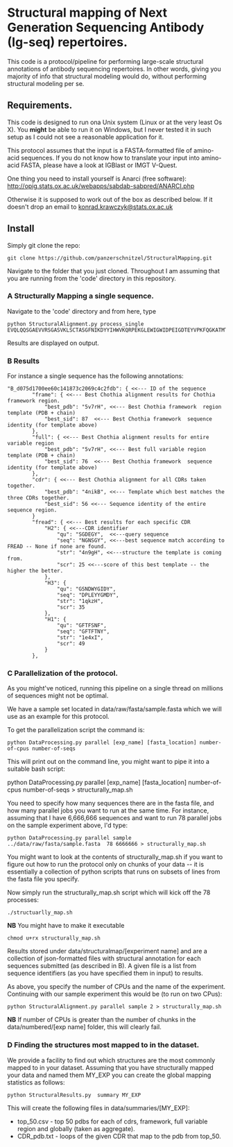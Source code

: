 # Structural mapping of Next Generation Sequencing Antibody (Ig-seq) repertoires.

This code is a protocol/pipeline for performing large-scale structural annotations of antibody sequencing repertoires. In other words, giving you majority of info that structural modeling would do, without performing structural modeling per se.

## Requirements.

This code is designed to run ona Unix system (Linux or at the very least Os X). You **might** be able to run it on Windows, but I never tested it in such setup as I could not see a reasonable application for it. 

This protocol assumes that the input is a FASTA-formatted file of amino-acid sequences. If you do not know how to translate your input into amino-acid FASTA, please have a look at IGBlast or IMGT V-Quest.

One thing you need to install yourself is Anarci (free software): http://opig.stats.ox.ac.uk/webapps/sabdab-sabpred/ANARCI.php

Otherwise it is supposed to work out of the box as described below. If it doesn't drop an email to konrad.krawczyk@stats.ox.ac.uk

## Install

Simply git clone the repo:

```
git clone https://github.com/panzerschnitzel/StructuralMapping.git
```

Navigate to the folder that you just cloned. Throughout I am assuming that you are running from the 'code' directory in this repository.

### A Structurally Mapping a single sequence.

Navigate to the 'code' directory and from here, type

```
python StructuralAlignment.py process_single EVQLQQSGAEVVRSGASVKLSCTASGFNIKDYYIHWVKQRPEKGLEWIGWIDPEIGDTEYVPKFQGKATMTADTSSNTAYLQLSSLTSEDTAVYYCNAGHDYDRGRFPYWGQGTLVTVSAAKTTPPSVYPLAPGSAAQTNSMVTLGCLVKGYFPEPVTVTWNSGSLSSGVHTFPAVLQSDLYTLSSSVTVPSSTWPSETVTCNVAHPASSTKVDKKIVPRD
```

Results are displayed on output.

### B Results


For instance a single sequence has the following annotations:

```
"B_d075d1700ee60c141873c2069c4c2fdb": { <<--- ID of the sequence
		"frame": { <<--- Best Chothia alignment results for Chothia framework region.
			"best_pdb": "5v7rH", <<--- Best Chothia framework  region template (PDB + chain)
			"best_sid": 87  <<--- Best Chothia framework  sequence identity (for template above)
		},
		"full": { <<--- Best Chothia alignment results for entire variable region
			"best_pdb": "5v7rH", <<--- Best full variable region template (PDB + chain)
			"best_sid": 76  <<--- Best Chothia framework  sequence identity (for template above)
		},
		"cdr": { <<--- Best Chothia alignment for all CDRs taken together.
			"best_pdb": "4nikB", <<--- Template which best matches the three CDRs together.
			"best_sid": 56 <<--- Sequence identity of the entire sequence region.
		}
		"fread": { <<--- Best results for each specific CDR
			"H2": { <<---CDR identifier
				"qu": "SGDEGY",  <<---query sequence
				"seq": "NGNSGY", <<---best sequence match according to FREAD -- None if none are found.
				"str": "4n9gH", <<---structure the template is coming from.
				"scr": 25 <<---score of this best template -- the higher the better.
			},
			"H3": {
				"qu": "GSNDWYGIDY",
				"seq": "DPLEYYGMDY",
				"str": "1qkzH",
				"scr": 35
			},
			"H1": {
				"qu": "GFTFSNF",
				"seq": "GFTFTNY",
				"str": "1e4xI",
				"scr": 49
			}
		},
```
### C Parallelization of the protocol.

As you might've noticed, running this pipeline on a single thread on millions of sequences might not be optimal.

We have a sample set located in data/raw/fasta/sample.fasta which we will use as an example for this protocol.  

To get the parallelization script the command is:

```
python DataProcessing.py parallel [exp_name] [fasta_location] number-of-cpus number-of-seqs
```

This will print out on the command line, you might want to pipe it into a suitable bash script:

python DataProcessing.py parallel [exp_name] [fasta_location] number-of-cpus number-of-seqs > structurally_map.sh

You need to specify how many sequences there are in the fasta file, and how many parallel jobs you want to run at the same time. For instance, assuming that I have 6,666,666 sequences and want to run 78 parallel jobs on the sample experiment above, I'd type:

```
python DataProcessing.py parallel sample ../data/raw/fasta/sample.fasta  78 6666666 > structurally_map.sh
```

You might want to look at the contents of structurally_map.sh if you want to figure out how to run the protocol only on chunks of your data -- it is essentially a collection of python scripts that runs on subsets of lines from the fasta file you specify.

Now simply run the structurally_map.sh script which will kick off the 78 processes:

```
./structuarlly_map.sh
```

**NB** You might have to make it executable 

```
chmod u+rx structurally_map.sh
```

Results stored under data/structuralmap/[experiment name] and are a collection of json-formatted files with structural annotation for each sequences submitted (as described in B). A given file is a list from sequence identifiers (as you have specified them in input) to results.


As above, you specify the number of CPUs and the name of the experiment. Continuing with our sample experiment this would be (to run on two CPus):

```
python StructuralAlignment.py parallel sample 2 > structurally_map.sh
```

**NB** If number of CPUs is greater than the number of chunks in the data/numbered/[exp name] folder, this will clearly fail. 

### D Finding the structures most mapped to in the dataset.

We provide a facility to find out which structures are the most commonly mapped to in your dataset. Assuming that you have structurally mapped your data and named them MY_EXP you can create the global mapping statistics as follows:

```
python StructuralResults.py  summary MY_EXP
```
This will create the following files in data/summaries/[MY_EXP]:

* top_50.csv - top 50 pdbs for each of cdrs, framework, full variable region and globally (taken as aggregate).
* CDR_pdb.txt - loops of the given CDR that map to the pdb from top_50.


